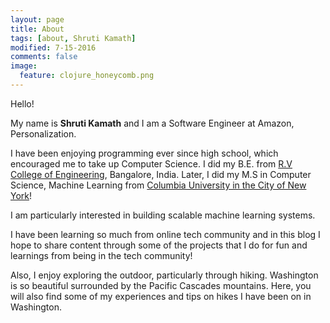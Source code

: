 ```yaml
---
layout: page
title: About
tags: [about, Shruti Kamath]
modified: 7-15-2016
comments: false
image:
  feature: clojure_honeycomb.png
---
```

Hello!

My name is **Shruti Kamath** and I am a Software Engineer at Amazon, Personalization.

I have been enjoying programming ever since high school, which encouraged me to take up
Computer Science. I did my B.E. from [R.V College of Engineering](http://www.rvce.edu.in/), Bangalore, India. Later, I did my M.S in Computer Science, Machine Learning from [Columbia University in the City of New York](http://www.cs.columbia.edu/)!

I am particularly interested in building scalable machine learning systems.

I have been learning so much from online tech community and in this blog I hope to share content through some of the projects that I do for fun and learnings from being in the tech community!

Also, I enjoy exploring the outdoor, particularly through hiking. Washington is so beautiful surrounded by the Pacific Cascades mountains. Here, you will also find some of my experiences and tips on hikes I have been on in Washington.
